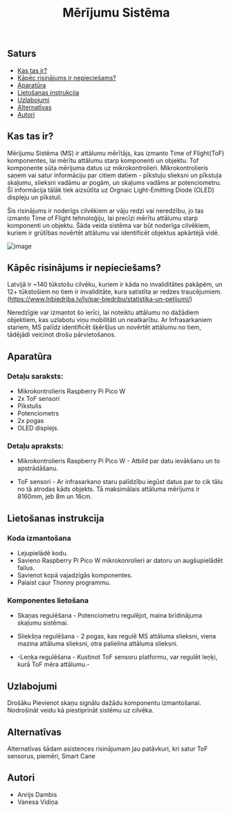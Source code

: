 <h1 align="center"> Mērījumu Sistēma </h1> <br>

## Saturs

- [Kas tas ir?](#kas-tas-ir)
- [Kāpēc risinājums ir nepieciešams?](#kāpēc-risinājums-ir-nepieciešams)
- [Aparatūra](#aparatūra)
- [Lietošanas instrukcija](#lietošanas-instrukcija)
- [Uzlabojumi](#uzlabojumi)
- [Alternatīvas](#alternatīvas)
- [Autori](#autori)

<!-- END doctoc generated TOC please keep comment here to allow auto update -->

## Kas tas ir?

Mērijumu Sistēma (MS) ir attālumu mērītājs, kas izmanto Time of Flight(ToF) komponentes, lai mērītu attālumu starp komponenti un objektu. Tof komponente sūta mērijuma datus uz mikrokontrolieri. Mikrokontrolieris saņem vai satur informāciju par citiem datiem - pīkstuļu slieksni un pīkstuļa skaļumu, slieksni vadāmu ar pogām, un skaļums vadāms ar potenciometru. Šī informācija tālāk tiek aizsūtīta uz Orgnaic Light-Emitting Diode (OLED) displeju un pīkstuli.

Šis risinājums ir noderīgs cilvēkiem ar vāju redzi vai neredzību, jo tas izmanto Time of Flight tehnoloģiju, lai precīzi mērītu attālumu starp komponenti un objektu. Šāda veida sistēma var būt noderīga cilvēkiem, kuriem ir grūtības novērtēt attālumu vai identificēt objektus apkārtējā vidē.

![image](https://github.com/SkylerAcer/Measurment-system-/assets/96178550/e88cd2ea-e769-4920-8dbe-cf7c679a871b)



## Kāpēc risinājums ir nepieciešams?

Latvijā ir ~140 tūkstošu cilvēku, kuriem ir kāda no invaliditātes pakāpēm, un 12+ tūkstošiem no tiem ir invaliditāte, kura satistīta ar redzes traucējumiem. (https://www.lnbiedriba.lv/lv/par-biedribu/statistika-un-petijumi/)



Neredzīgie var izmantot šo ierīci, lai noteiktu attālumu no dažādiem objektiem, kas uzlabotu viņu mobilitāti un neatkarību. Ar Infrasarkaniem stariem, MS palīdz identificēt šķēršļus un novērtēt attālumu no tiem, tādējādi veicinot drošu pārvietošanos.

## Aparatūra

### Detaļu saraksts:
- Mikrokontrolieris Raspberry Pi Pico W
- 2x ToF sensori
- Pīkstulis
- Potenciometrs
- 2x pogas
- OLED displejs.

### Detaļu apraksts:
- Mikrokontrolieris Raspberry Pi Pico W - Atbild par datu ievākšanu un to apstrādāšanu.

- ToF sensori - Ar infrasarkano staru palīdzību iegūst datus par to cik tālu no tā atrodas kāds objekts. Tā maksimālais attāluma mērījums ir 8160mm, jeb 8m un 16cm.


## Lietošanas instrukcija
### Koda izmantošana
- Lejupielādē kodu.
- Savieno Raspberry Pi Pico W mikrokonrolieri ar datoru un augšupielādēt failus.
- Savienot kopā vajadzīgās komponentes.
- Palaist caur Thonny programmu.

### Komponentes lietošana

- Skaņas regulēšana - Potenciometru regulējot, maina brīdinājuma skaļumu sistēmai.

- Sliekšņa regulēšana - 2 pogas, kas regulē MS attāluma slieksni, viena mazina attāluma slieksni, otra palielina attāluma slieksni.

- -Leņķa regulēšana - Kustinot ToF sensoru platformu, var regulēt leņķi, kurā ToF mēra attālumu.-

## Uzlabojumi
Drošāku 
Pievienot skaņu signālu dažādu komponentu izmantošanai.
Nodrošināt veidu kā piestiprināt sistēmu uz cilvēka.


## Alternatīvas
Alternatīvas šādam asistences risinājumam jau patāvkuri, kri satur ToF sensorus, piemēri, Smart Cane

## Autori
- Anrijs Dambis
- Vanesa Vidiņa

